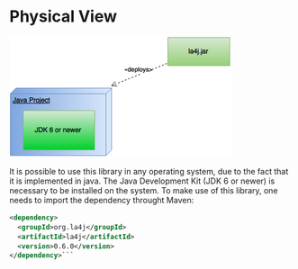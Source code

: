 # Physical View

![diagram](uml/physical_view/PhysicalView.png)

It is possible to use this library in any operating system, due to the fact that it is implemented in java.
The Java Development Kit (JDK 6 or newer) is necessary to be installed on the system. To make use of this
library, one needs to import the dependency throught Maven:

```xml
<dependency>
  <groupId>org.la4j</groupId>
  <artifactId>la4j</artifactId>
  <version>0.6.0</version>
</dependency>```
